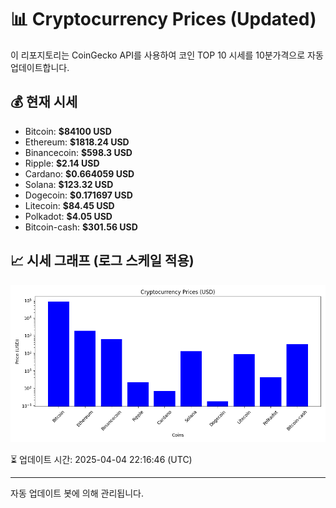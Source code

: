 
# 📊 Cryptocurrency Prices (Updated)

이 리포지토리는 CoinGecko API를 사용하여 코인 TOP 10 시세를 10분가격으로 자동 업데이트합니다.

## 💰 현재 시세
- Bitcoin: **$84100 USD**
- Ethereum: **$1818.24 USD**
- Binancecoin: **$598.3 USD**
- Ripple: **$2.14 USD**
- Cardano: **$0.664059 USD**
- Solana: **$123.32 USD**
- Dogecoin: **$0.171697 USD**
- Litecoin: **$84.45 USD**
- Polkadot: **$4.05 USD**
- Bitcoin-cash: **$301.56 USD**

## 📈 시세 그래프 (로그 스케일 적용)
![Crypto Prices](crypto_prices.png)

⏳ 업데이트 시간: 2025-04-04 22:16:46 (UTC)

---
자동 업데이트 봇에 의해 관리됩니다.
